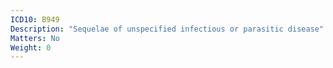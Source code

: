 ```yaml
---
ICD10: B949
Description: "Sequelae of unspecified infectious or parasitic disease"
Matters: No
Weight: 0
---
```


